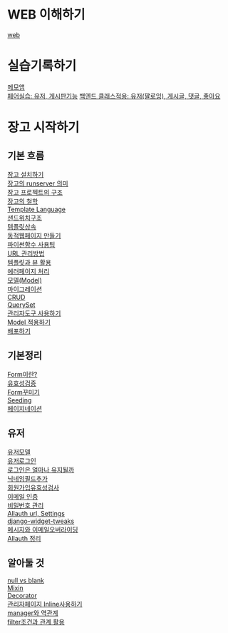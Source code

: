 # WEB 이해하기
[web](./TIL_FOR_DJANGO/WEB.md)
  
# 실습기록하기
[메모앱](.//TIL_for_django/tree/master/장고연습/todo)
<br>
[페어실습: 유저, 게시판기능](https://github.com/kleenex1/fourth_pair)
[백엔드 클래스적용: 유저(팔로잉), 게시글, 댓글, 좋아요](https://github.com/kleenex1/cheers)

# 장고 시작하기
## 기본 흐름
[장고 설치하기](./TIL_FOR_DJANGO/installation.md) <br>
[장고의 runserver 의미](./TIL_FOR_DJANGO/runserver.md)<br>
[장고 프로젝트의 구조](./TIL_FOR_DJANGO/project_structure.md)<br>
[장고의 철학](./TIL_FOR_DJANGO/reusable_app.md)<br>
[Template Language](./TIL_FOR_DJANGO/Template_language.md)<br>
[샌드위치구조](./TIL_FOR_DJANGO/sandwitches.md)<br>
[템플릿상속](./TIL_FOR_DJANGO/template_inheritance.md)<br>
[동적웹페이지 만들기](./TIL_FOR_DJANGO/dynamic.md)<br>
[파이썬함수 사용팁](./TIL_FOR_DJANGO/python_function_tips.md)<br>
[URL 관리방법](./TIL_FOR_DJANGO/manage_url.md)<br>
[템플릿과 뷰 활용](./TIL_FOR_DJANGO/template_and_view.md)<br>
[에러페이지 처리](./TIL_FOR_DJANGO/error_pages.md)<br>
[모델(Model)](./TIL_FOR_DJANGO/model.md)<br>
[마이그레이션](./TIL_FOR_DJANGO/migration.md)<br>
[CRUD](./TIL_FOR_DJANGO/CRUD.md)<br>
[QuerySet](./TIL_FOR_DJANGO/queryset.md)<br>
[관리자도구 사용하기](./TIL_FOR_DJANGO/admin.md)<br>
[Model 적용하기](./TIL_FOR_DJANGO/applying_model.md)<br>
[배포하기](./TIL_FOR_DJANGO/publish.md)<br>

## 기본정리<br>
[Form이란?](./TIL_FOR_DJANGO/form.md)<br>
[유효성검증](./TIL_FOR_DJANGO/validators.md)<br>
[Form꾸미기](./TIL_FOR_DJANGO/form2.md)<br>
[Seeding](./TIL_FOR_DJANGO/seeding.md)<br>
[페이지네이션](./TIL_FOR_DJANGO/pagination.md)<br>

## 유저<br>
[유저모델](./TIL_FOR_DJANGO/User.md)<br>
[유저로그인](./TIL_FOR_DJANGO/User2.md)<br>
[로그인은 얼마나 유지될까](./TIL_FOR_DJANGO/login.md)<br>
[닉네임필드추가](./TIL_FOR_DJANGO/nickname.md)<br>
[회원가입유효성검사](./TIL_FOR_DJANGO/uservalidators.md)<br>
[이메일 인증](./TIL_FOR_DJANGO/email.md)<br>
[비밀번호 관리](./TIL_FOR_DJANGO/password.md)<br>
[Allauth url, Settings](./TIL_FOR_DJANGO/allauthsetting.md)<br>
[django-widget-tweaks](./TIL_FOR_DJANGO/widget-tweaks.md)<br>
[메시지와 이메일오버라이딩](./TIL_FOR_DJANGO/message_emailoverriding.md)<br>
[Allauth 정리](./TIL_FOR_DJANGO/allauth.md)<br>

## 알아둘 것
[null vs blank](./TIL_FOR_DJANGO/nullblank.md)<br>
[Mixin](./TIL_FOR_DJANGO/mixin.md)<br>
[Decorator](./TIL_FOR_DJANGO/decorator.md)<br>
[관리자페이지 Inline사용하기](./TIL_FOR_DJANGO/admin_inline.md)<br>
[manager와 역관계](./TIL_FOR_DJANGO/manager.md)<br>
[filter조건과 관계 활용](./TIL_FOR_DJANGO/filter_relationship.md)<br>
